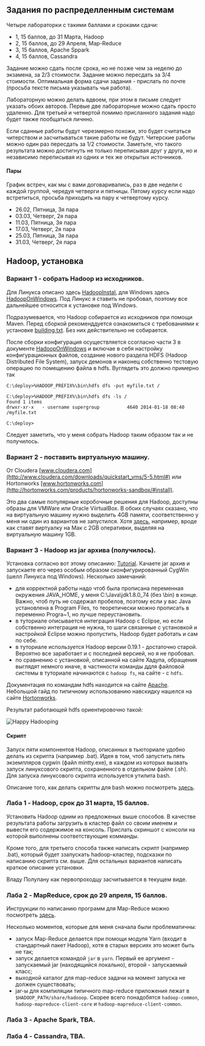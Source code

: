 ## Задания по распределленным системам
Четыре лабораторки с такими баллами и сроками сдачи:
- 1, 15 баллов, до 31 Марта, Hadoop
- 2, 15 баллов, до 29 Апреля, Map-Reduce
- 3, 15 баллов, Apache Sppark
- 4, 15 баллов, Cassandra

Задание можно сдать после срока, но не позже чем за неделю до экзамена, за 2/3 стоимости. Задание можно пересдать за 3/4 стоимости. Оптимальная форма сдачи задания - прислать по почте (просьба  тексте письма указывать чья работа).

Лабораторную можно делать вдвоем, при этом в письме следует указать обоих авторов. Первые две лабораторные можно сдать просто удаленно. Для третьей и четвертой помимо присланного задания надо будет также пообщаться личнно.

Если сданные работы будут черезмерно похожи, это будет считаться читерством и засчитываться такие работы не будут. Читерские работы можно один раз пересдать за 1/2 стоимости. Заметьте, что такого результата можно достигнуть не только переписывая друг у друга, но и независимо переписывая из одних и тех же открытых источников.


#### Пары
График встреч, как мы с вами договаривались, раз в две недели с каждой группой, чередуя четверги и пятницы. Пятому курсу если надо встретиться, просьба приходить на пару к четвертому курсу.

- 26.02, Пятница, 3я пара
- 03.03, Четверг, 2я пара
- 11.03, Пятница, 3я пара
- 17.03, Четверг, 2я пара
- 25.03, Пятница, 3я пара
- 31.03, Четверг, 2я пара


## Hadoop, установка

### Вариант 1 - собрать Hadoop из исходников. 

Для Линукса описано здесь [HadoopInstal](http://hadoop.apache.org/docs/current/hadoop-project-dist/hadoop-common/SingleCluster.html), для Windows здесь [HadoopOnWindows](http://wiki.apache.org/hadoop/Hadoop2OnWindows). Под Линукс я ставить не пробовал, поэтому все дальнейшее относится к установке под Windows.

Подразумевается, что Hadoop собирается из исходников при помощи Maven. Перед сборкой рекоменддуется ознакомиться с требованиями к установке [building.txt](https://svn.apache.org/viewvc/hadoop/common/branches/branch-2/BUILDING.txt?view=markup). Без них действительно не собирается.

После сборки конфигурация осуществляется ссогласно части 3 в документе [HadoopOnWindows](http://wiki.apache.org/hadoop/Hadoop2OnWindows) и включае в себя настройку конфигурационных файлов, создание нового раздела HDFS (Hadoop Distributed File System), запуск демонов и наконец собственно тестовую операцию по помещению файла в hdfs. Вуглядеть это должно примерно так

```
C:\deploy>%HADOOP_PREFIX%\bin\hdfs dfs -put myfile.txt /

C:\deploy>%HADOOP_PREFIX%\bin\hdfs dfs -ls /
Found 1 items
drwxr-xr-x   - username supergroup          4640 2014-01-18 08:40 /myfile.txt

C:\deploy>
```

Следует заметить, что у меня собрать Hadoop таким образом так и не получилось.

### Вариант 2 - поставить виртуальную машину. 

От Cloudera [www.cloudera.com](http://www.cloudera.com/downloads/quickstart_vms/5-5.html#)
или Hortonworks [www.hortonworks.com](http://hortonworks.com/products/hortonworks-sandbox/#install). 

Это два самые популярные коробочные решения для Hadoop, доступны образы для VMWare или Oracle ViirtualBox. В обоих случаях сказано, что на виртуальную машину нужно выделить 4GB памяти, соответственно у меня ни один из вариантов не запустился. Хотя [здесь](https://beyondparadiseblog.wordpress.com/2013/09/04/installing-cloudera-quickstart-vm-with-virtalbox-on-mac-step-by-step/), например, вроде как ставят виртуалку на Мак с 2GB оперативки, выделяя на виртуальную машину 1GB.

### Вариант 3 - Hadoop из jar архива (получилось). 

Установка согласно вот этому описанию: [Tutorial](http://v-lad.org/Tutorials/Hadoop/03%20-%20Prerequistes.html). Качаете jar архив и запускаете его через особым образом сконфигурированный CygWin (шелл Линукса под Windows). Несколько замечаний:

- для корректной работы надо чтоб была прописана переменная окружения JAVA_HOME, у меня C:\Java\jdk1.8.0_74 (без \bin) в конце. Важно, чтоб путь не содержал пробелов, поэтому если у вас Java установлена в Program Files, то теоретически можно прописать в переменно Progra~1, но лучше переустановить.
- в туториале описывается интеграция Hadoop с Eclipse, но если собственно интеграция не нужна, то шаги связанные с установкой и настройкой Eclipse можно пропустить, Hadoop будет работать и сам по себе.
- в туториале используется Hadoop версии 0.19.1 - достаточно старой. Вероятно все заработает и с последней версией, но я не пробовал.
- по сравнению с установкой, описанной на сайте Хадупа, обращения выглядят немного иначе, в частнности команды ддля файловой системы в туториале начинаются с `hadoop fs`, на сайте - с `hdfs`.

Документация по командам hdfs находится на сайте [Apache](https://hadoop.apache.org/docs/r2.4.1/hadoop-project-dist/hadoop-common/FileSystemShell.html). Небольшой гайд по типичному использованию навскидку нашелся на сайте [Hortonworks](http://hortonworks.com/hadoop-tutorial/using-commandline-manage-files-hdfs/). 

Результат работающей hdfs ориентировочно такой:

![Happy Hadooping](https://github.com/BChornomaz/Karazina-CS-2015/blob/master/Hadoop/HapppyHadooping.jpg)

#### Скрипт

Запуск пяти компонентов Hadoop, описанных в тьюториале удобно делать из скрипта (например .bat). Идея в том, чтоб запустить пять экземпляров cygwin (файл mintty.exe), в каждом из которых вызвать запуск линуксового скрипта, сохраненного в отдельном файле (.sh). Для запуска линуксового скрипта используется утилита bash. 

Описание того, как делать скрипты для bash можно посмотреть [здесь](http://www.kossboss.com/windows---cygwin---how-to-start-a-sh-shell-script-from-a-windows-batch-bat-script).

### Лаба 1 - Hadoop, срок до 31 марта, 15 баллов.

Установить Hadoop одним из предложеных выше способов. В качестве результата работы загрузить в кластер файл со своим именем и вывести его содержимое на консоль. Прислать скриншот с консоли на которой выполнены соответствующие комманды.

Кроме того, для третьего способа  также написать скрипт (например .bat), который будет ззапускать hadoop-кластер, подсказки по написанию скрипта см. выше. Для остальных вариантов написать краткое описание установки. 

Владу Полупану как первопроходцу засчитывается в текущем виде.

### Лаба 2 - MapReduce, срок до 29 апреля, 15 баллов.

Инструкции по написанию программ для Map-Reduce можно посмотреть [здесь](http://www.tutorialspoint.com/hadoop/hadoop_mapreduce.htm).

Несколько моментов, которые для меня сначала были проблематичны:
- запуск Map-Reduce делается при помощи модуля Yarn (входит в стандартный пакет Hadoop), хотя в старых версиях это может быть не так;
- запуск делается командой `jar` в `yarn`. Первый ее аргумент - запускаемый jar (находящийся локально), второй - запускаемый класс;
- выходной каталог для map-reduce задачи на момент запуска не должен существовать;
- jar-ы для компиляции типичного map-reduce приложения лежат в `$HADOOP_PATH/share/hadooop`. Скорее всего понадобятся `hadoop-common`, `hadoop-mapreduce-client-core` и `hadoop-mapreduce-client-common`.


### Лаба 3 - Apache Spark, TBA.

### Лаба 4 - Cassandra, TBA.






